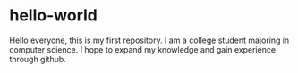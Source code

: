 # hello-world
Hello everyone, this is my first repository. 
I am a college student majoring in computer science.
I hope to expand my knowledge and gain experience through github. 
